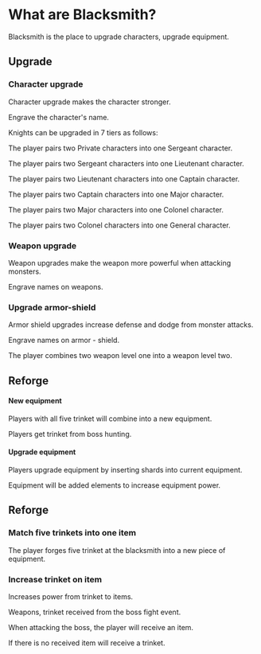 # What are Blacksmith?

Blacksmith is the place to upgrade characters, upgrade equipment.

## Upgrade

### Character upgrade

Character upgrade makes the character stronger.

Engrave the character's name.

Knights can be upgraded in 7 tiers as follows:

The player pairs two Private characters into one Sergeant character.

The player pairs two Sergeant characters into one Lieutenant character.

The player pairs two Lieutenant characters into one Captain character.

The player pairs two Captain characters into one Major character.

The player pairs two Major characters into one Colonel character.

The player pairs two Colonel characters into one General character.

### Weapon upgrade

Weapon upgrades make the weapon more powerful when attacking monsters.

Engrave names on weapons.

### Upgrade armor-shield

Armor shield upgrades increase defense and dodge from monster attacks.

Engrave names on armor - shield.

The player combines two weapon level one into a weapon level two.

## Reforge

#### New equipment

Players with all five trinket will combine into a new equipment.

Players get trinket from boss hunting.

#### Upgrade equipment

Players upgrade equipment by inserting shards into current equipment.

Equipment will be added elements to increase equipment power.
## Reforge

### Match five trinkets into one item

The player forges five trinket at the blacksmith into a new piece of equipment.

### Increase trinket on item

Increases power from trinket to items.

Weapons, trinket received from the boss fight event.

When attacking the boss, the player will receive an item.

If there is no received item will receive a trinket.

